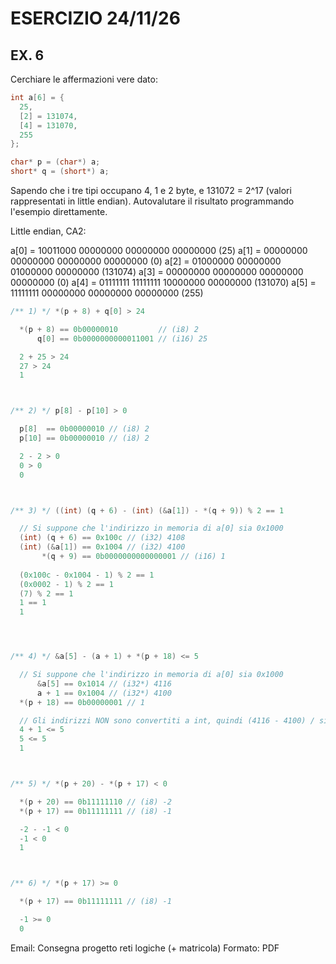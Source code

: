 # ESERCIZIO 24/11/26

## EX. 6

Cerchiare le affermazioni vere dato:

```c
int a[6] = {
  25,
  [2] = 131074,
  [4] = 131070,
  255
};

char* p = (char*) a;
short* q = (short*) a;
```

Sapendo che i tre tipi occupano 4, 1 e 2 byte, e 131072 = 2^17 (valori rappresentati in little endian). Autovalutare il risultato programmando l'esempio direttamente.

Little endian, CA2:

a[0] = 10011000 00000000 00000000 00000000 (25)
a[1] = 00000000 00000000 00000000 00000000 (0)
a[2] = 01000000 00000000 01000000 00000000 (131074)
a[3] = 00000000 00000000 00000000 00000000 (0)
a[4] = 01111111 11111111 10000000 00000000 (131070)
a[5] = 11111111 00000000 00000000 00000000 (255)

```c
/** 1) */ *(p + 8) + q[0] > 24

  *(p + 8) == 0b00000010         // (i8) 2
      q[0] == 0b0000000000011001 // (i16) 25

  2 + 25 > 24
  27 > 24
  1



/** 2) */ p[8] - p[10] > 0

  p[8]  == 0b00000010 // (i8) 2
  p[10] == 0b00000010 // (i8) 2

  2 - 2 > 0
  0 > 0
  0



/** 3) */ ((int) (q + 6) - (int) (&a[1]) - *(q + 9)) % 2 == 1

  // Si suppone che l'indirizzo in memoria di a[0] sia 0x1000
  (int) (q + 6) == 0x100c // (i32) 4108
  (int) (&a[1]) == 0x1004 // (i32) 4100
       *(q + 9) == 0b0000000000000001 // (i16) 1
  
  (0x100c - 0x1004 - 1) % 2 == 1
  (0x0002 - 1) % 2 == 1
  (7) % 2 == 1
  1 == 1
  1




/** 4) */ &a[5] - (a + 1) + *(p + 18) <= 5

  // Si suppone che l'indirizzo in memoria di a[0] sia 0x1000
      &a[5] == 0x1014 // (i32*) 4116
      a + 1 == 0x1004 // (i32*) 4100
  *(p + 18) == 0b00000001 // 1

  // Gli indirizzi NON sono convertiti a int, quindi (4116 - 4100) / sizeof(i32) == 4
  4 + 1 <= 5
  5 <= 5
  1



/** 5) */ *(p + 20) - *(p + 17) < 0

  *(p + 20) == 0b11111110 // (i8) -2
  *(p + 17) == 0b11111111 // (i8) -1

  -2 - -1 < 0
  -1 < 0
  1



/** 6) */ *(p + 17) >= 0

  *(p + 17) == 0b11111111 // (i8) -1

  -1 >= 0
  0

```

Email: Consegna progetto reti logiche (+ matricola)
Formato: PDF
